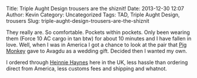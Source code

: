 Title: Triple Aught Design trousers are the shiznit!
Date: 2013-12-30 12:07
Author: Kevin
Category: Uncategorized
Tags: TAD, Triple Aught Design, trousers
Slug: triple-aught-design-trousers-are-the-shiznit

They really are. So comfortable. Pockets within pockets. Only been
wearing them (Force 10 AC cargo in tan btw) for about 10 minutes and I
have fallen in love. Well, when I was in America I got a chance to look
at the pair that [Pig Monkey](http://pig-monkey.com) gave to Avagdu as a
wedding gift. Decided then I wanted my own.

I ordered through [Heinnie
Haynes](http://www.heinnie.com/TAD-Gear-/Trousers-&-Shorts/Force-10-AC-Cargo-Trousers/p-1040-1227-8996/)
here in the UK, less hassle than ordering direct from America, less
customs fees and shipping and whatnot.

